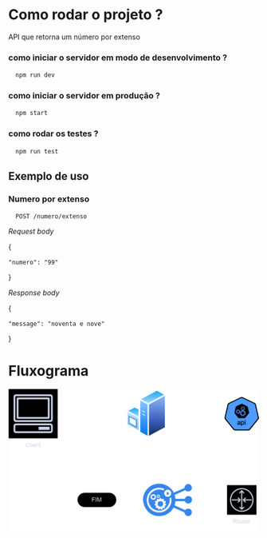 
# Como rodar o projeto ?

API que retorna um número por extenso

### como iniciar o servidor em modo de desenvolvimento ?
```bash
  npm run dev
```

### como iniciar o servidor em produção ?
```bash
  npm start
```

### como rodar os testes ?
```bash
  npm run test
```


## Exemplo de uso

### Numero por extenso

```http
  POST /numero/extenso
```
*Request body*

{

    "numero": "99"
}

*Response body*

{

    "message": "noventa e nove"
}
    
    
# Fluxograma
![fluxograma](./docs/images/Fluxograma.drawio.png)